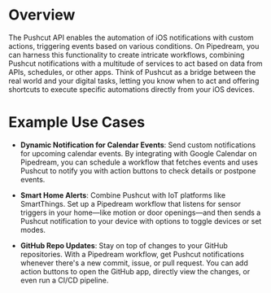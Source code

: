 # Overview

The Pushcut API enables the automation of iOS notifications with custom actions, triggering events based on various conditions. On Pipedream, you can harness this functionality to create intricate workflows, combining Pushcut notifications with a multitude of services to act based on data from APIs, schedules, or other apps. Think of Pushcut as a bridge between the real world and your digital tasks, letting you know when to act and offering shortcuts to execute specific automations directly from your iOS devices.

# Example Use Cases

- **Dynamic Notification for Calendar Events**: Send custom notifications for upcoming calendar events. By integrating with Google Calendar on Pipedream, you can schedule a workflow that fetches events and uses Pushcut to notify you with action buttons to check details or postpone events.

- **Smart Home Alerts**: Combine Pushcut with IoT platforms like SmartThings. Set up a Pipedream workflow that listens for sensor triggers in your home—like motion or door openings—and then sends a Pushcut notification to your device with options to toggle devices or set modes.

- **GitHub Repo Updates**: Stay on top of changes to your GitHub repositories. With a Pipedream workflow, get Pushcut notifications whenever there's a new commit, issue, or pull request. You can add action buttons to open the GitHub app, directly view the changes, or even run a CI/CD pipeline.

